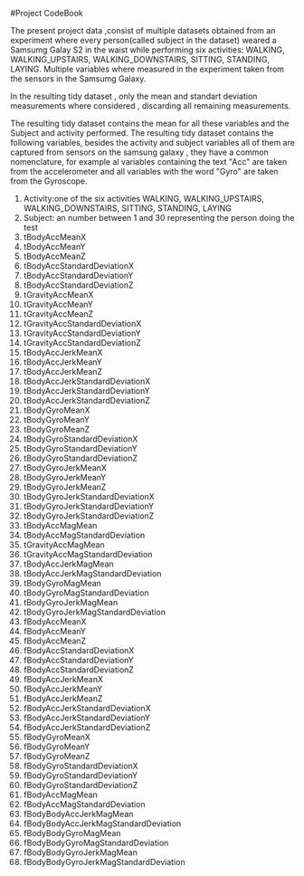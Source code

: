 #Project CodeBook

The present project data ,consist of multiple datasets obtained from an experiment where 
every person(called subject in the dataset) weared a Samsumg Galay S2 in the waist while performing six activities:  WALKING, WALKING_UPSTAIRS, WALKING_DOWNSTAIRS, SITTING, STANDING, LAYING. Multiple variables where measured in the experiment taken from the sensors in the Samsumg Galaxy. 

In the resulting tidy dataset , only the mean and standart deviation measurements where considered , discarding all remaining measurements.

The resulting tidy dataset contains the mean for all these variables and the Subject and activity performed. The resulting tidy dataset contains the following variables, besides the activity and subject variables all of them are captured from sensors on the samsung galaxy , they have a common nomenclature, for example al variables containing the text "Acc" are taken from the accelerometer and all variables with the word "Gyro" are taken from the Gyroscope.

1. Activity:one of the six activities WALKING, WALKING_UPSTAIRS, WALKING_DOWNSTAIRS, 	     SITTING, STANDING, LAYING
2. Subject: an number between 1 and 30 representing the person doing the test
3. tBodyAccMeanX
4. tBodyAccMeanY
5. tBodyAccMeanZ
6. tBodyAccStandardDeviationX
7. tBodyAccStandardDeviationY
8. tBodyAccStandardDeviationZ
9. tGravityAccMeanX
10. tGravityAccMeanY
11. tGravityAccMeanZ
12. tGravityAccStandardDeviationX
13. tGravityAccStandardDeviationY
14. tGravityAccStandardDeviationZ
15. tBodyAccJerkMeanX
16. tBodyAccJerkMeanY
17. tBodyAccJerkMeanZ
18. tBodyAccJerkStandardDeviationX
19. tBodyAccJerkStandardDeviationY
20. tBodyAccJerkStandardDeviationZ
21. tBodyGyroMeanX
22. tBodyGyroMeanY
23. tBodyGyroMeanZ
24. tBodyGyroStandardDeviationX
25. tBodyGyroStandardDeviationY
26. tBodyGyroStandardDeviationZ
27. tBodyGyroJerkMeanX
28. tBodyGyroJerkMeanY
29. tBodyGyroJerkMeanZ
30. tBodyGyroJerkStandardDeviationX
31. tBodyGyroJerkStandardDeviationY
32. tBodyGyroJerkStandardDeviationZ
33. tBodyAccMagMean
34. tBodyAccMagStandardDeviation
35. tGravityAccMagMean
36. tGravityAccMagStandardDeviation
37. tBodyAccJerkMagMean
38. tBodyAccJerkMagStandardDeviation
39. tBodyGyroMagMean
40. tBodyGyroMagStandardDeviation
41. tBodyGyroJerkMagMean
42. tBodyGyroJerkMagStandardDeviation
43. fBodyAccMeanX
44. fBodyAccMeanY
45. fBodyAccMeanZ
46. fBodyAccStandardDeviationX
47. fBodyAccStandardDeviationY
48. fBodyAccStandardDeviationZ
49. fBodyAccJerkMeanX
50. fBodyAccJerkMeanY
51. fBodyAccJerkMeanZ
52. fBodyAccJerkStandardDeviationX
53. fBodyAccJerkStandardDeviationY
54. fBodyAccJerkStandardDeviationZ
55. fBodyGyroMeanX
56. fBodyGyroMeanY
57. fBodyGyroMeanZ
58. fBodyGyroStandardDeviationX
59. fBodyGyroStandardDeviationY
60. fBodyGyroStandardDeviationZ
61. fBodyAccMagMean
62. fBodyAccMagStandardDeviation
63. fBodyBodyAccJerkMagMean
64. fBodyBodyAccJerkMagStandardDeviation
65. fBodyBodyGyroMagMean
66. fBodyBodyGyroMagStandardDeviation
67. fBodyBodyGyroJerkMagMean
68. fBodyBodyGyroJerkMagStandardDeviation
